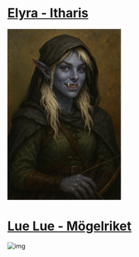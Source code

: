 # [Elyra - Itharis](./Itharis/elyra.md)

![img](./Itharis/elyra_256x384.png)

# [Lue Lue - Mögelriket](./Mögelriket/eykel.md)

![img](./Mögelriket/lue_256x384.png)

